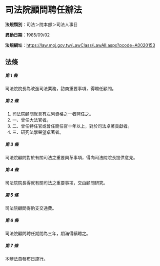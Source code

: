 # 司法院顧問聘任辦法

**法規類別**：司法＞院本部＞司法人事目

**異動日期**：1985/09/02  

**法規網址**：https://law.moj.gov.tw/LawClass/LawAll.aspx?pcode=A0020153





## 法條
##### 第 1 條
司法院院長為改進司法業務，諮商重要事項，得聘任顧問。

##### 第 2 條
1. 司法院顧問就具有左列資格之一者聘任之。
1. 一、曾任大法官者。
1. 二、曾任特任官或曾任簡任官十年以上，對於司法卓著貢獻者。
1. 三、研究法學聲望卓著者。

##### 第 3 條
司法院顧問對於有關司法之重要興革事項，得向司法院院長提供意見。

##### 第 4 條
司法院院長得就有關司法之重要事項，交由顧問研究。

##### 第 5 條
司法院顧問得酌支交通費。

##### 第 6 條
司法院顧問聘任期間為三年，期滿得續聘之。

##### 第 7 條
本辦法自發布日施行。


